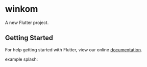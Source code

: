 # winkom

A new Flutter project.

## Getting Started

For help getting started with Flutter, view our online
[documentation](https://github.com/anwar907/Splash-Screen-Flare-Flutter/wiki).

example splash:

